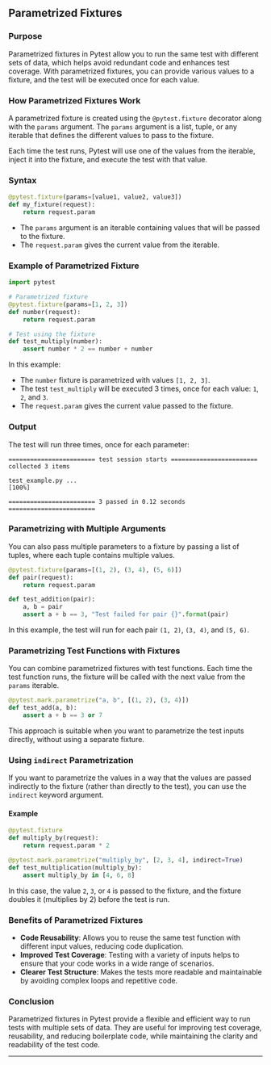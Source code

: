 ## Parametrized Fixtures

### Purpose

Parametrized fixtures in Pytest allow you to run the same test with different sets of data, which helps avoid redundant code and enhances test coverage. With parametrized fixtures, you can provide various values to a fixture, and the test will be executed once for each value.

### How Parametrized Fixtures Work

A parametrized fixture is created using the `@pytest.fixture` decorator along with the `params` argument. The `params` argument is a list, tuple, or any iterable that defines the different values to pass to the fixture.

Each time the test runs, Pytest will use one of the values from the iterable, inject it into the fixture, and execute the test with that value.

### Syntax

```python
@pytest.fixture(params=[value1, value2, value3])
def my_fixture(request):
    return request.param
```

* The `params` argument is an iterable containing values that will be passed to the fixture.
* The `request.param` gives the current value from the iterable.

### Example of Parametrized Fixture

```python
import pytest

# Parametrized fixture
@pytest.fixture(params=[1, 2, 3])
def number(request):
    return request.param

# Test using the fixture
def test_multiply(number):
    assert number * 2 == number + number
```

In this example:

* The `number` fixture is parametrized with values `[1, 2, 3]`.
* The test `test_multiply` will be executed 3 times, once for each value: `1`, `2`, and `3`.
* The `request.param` gives the current value passed to the fixture.

### Output

The test will run three times, once for each parameter:

```
======================== test session starts ========================
collected 3 items

test_example.py ...                                               [100%]

======================== 3 passed in 0.12 seconds ========================
```

### Parametrizing with Multiple Arguments

You can also pass multiple parameters to a fixture by passing a list of tuples, where each tuple contains multiple values.

```python
@pytest.fixture(params=[(1, 2), (3, 4), (5, 6)])
def pair(request):
    return request.param

def test_addition(pair):
    a, b = pair
    assert a + b == 3, "Test failed for pair {}".format(pair)
```

In this example, the test will run for each pair `(1, 2)`, `(3, 4)`, and `(5, 6)`.

### Parametrizing Test Functions with Fixtures

You can combine parametrized fixtures with test functions. Each time the test function runs, the fixture will be called with the next value from the `params` iterable.

```python
@pytest.mark.parametrize("a, b", [(1, 2), (3, 4)])
def test_add(a, b):
    assert a + b == 3 or 7
```

This approach is suitable when you want to parametrize the test inputs directly, without using a separate fixture.

### Using `indirect` Parametrization

If you want to parametrize the values in a way that the values are passed indirectly to the fixture (rather than directly to the test), you can use the `indirect` keyword argument.

#### Example

```python
@pytest.fixture
def multiply_by(request):
    return request.param * 2

@pytest.mark.parametrize("multiply_by", [2, 3, 4], indirect=True)
def test_multiplication(multiply_by):
    assert multiply_by in [4, 6, 8]
```

In this case, the value `2`, `3`, or `4` is passed to the fixture, and the fixture doubles it (multiplies by 2) before the test is run.

### Benefits of Parametrized Fixtures

* **Code Reusability**: Allows you to reuse the same test function with different input values, reducing code duplication.
* **Improved Test Coverage**: Testing with a variety of inputs helps to ensure that your code works in a wide range of scenarios.
* **Clearer Test Structure**: Makes the tests more readable and maintainable by avoiding complex loops and repetitive code.

### Conclusion

Parametrized fixtures in Pytest provide a flexible and efficient way to run tests with multiple sets of data. They are useful for improving test coverage, reusability, and reducing boilerplate code, while maintaining the clarity and readability of the test code.

---